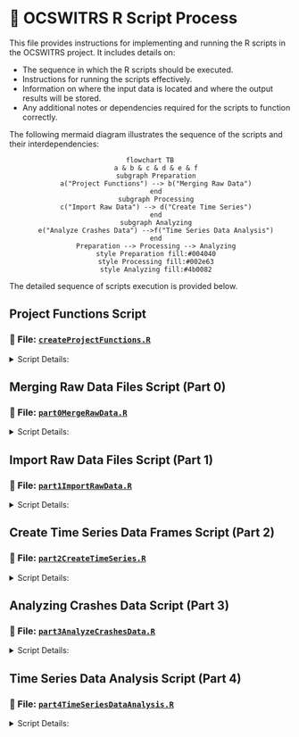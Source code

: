 # :vertical_traffic_light: OCSWITRS R Script Process



This file provides instructions for implementing and running the R scripts in the OCSWITRS project. It includes details on:

- The sequence in which the R scripts should be executed.
- Instructions for running the scripts effectively.
- Information on where the input data is located and where the output results will be stored.
- Any additional notes or dependencies required for the scripts to function correctly.

The following mermaid diagram illustrates the sequence of the scripts and their interdependencies:

<div style="text-align: center;">

```mermaid
flowchart TB
   a & b & c & d & e & f
   subgraph Preparation
   a("Project Functions") --> b("Merging Raw Data")
   end
   subgraph Processing
   c("Import Raw Data") --> d("Create Time Series")
   end
   subgraph Analyzing
   e("Analyze Crashes Data") -->f("Time Series Data Analysis")
   end
   Preparation --> Processing --> Analyzing
   style Preparation fill:#004040
   style Processing fill:#002e63
   style Analyzing fill:#4b0082
```

</div>

The detailed sequence of scripts execution is provided below.

## Project Functions Script

### :scroll: File: [`createProjectFunctions.R`](createProjectFunctions.R)

<details>
<summary>Script Details:</summary> 

Start with the `createProjectFunctions.R` script, which sets up the project environment and loads necessary libraries. The script generates a list of functions that will be used in the subsequent scripts. This script should be run first to ensure that all functions are available for use, being loaded into the global environment, and stored in the `rData` folder for easy recall and retrieval without needing to re-run the script.

There are a number of functions to be created in this script. The functions are as follows:

- **`projectMetadata(part)`**: Returns a list of the project's metadata based on the specified part. Prints the metadata to the console.
- **`projectDirectories()`**: Defines and returns a list of global directory settings for the project. Prints the directory structure to the console.
- **`addAttributes(df, codebook)`**: Adds column attributes (e.g., label, description, variable class) to a data frame based on a provided codebook.
- **`addTsAttributes(tsFile, codebook)`**: Adds attributes to time series data frames based on a provided codebook.
- **`graphicsEntry(listname, type, eid, listattr, ...)`**: Adds an entry (table or graphic) to a specified list with attributes such as name, description, and file details.
- **`pvalueDisplay(pvalue)`**: Formats and returns a p-value in a more readable format (e.g., <0.001, <0.01).
- **`createStlPlot(tsdata, tscale = "month", type = "stlplus", lcolors, tcolors)`**: Creates and returns STL decomposition plots (raw, seasonal, trend, remainder) for time series data.
- **`saveToDisk()`**: Saves various data frames, codebooks, and project functions to disk in specified directories.

</details>

## Merging Raw Data Files Script (Part 0)

### :scroll: File: [`part0MergeRawData.R`](part0MergeRawData.R)

<details>
<summary>Script Details:</summary> 

This is the preliminary step script (Part 0). This script merges the raw data files from the `rawData` folder into a single data frame. It uses the `mergeRawData()` function to combine the data files based on a common key. The merged data frame is then saved to disk for further processing.

The following are the steps involved in this script:

1. #### Preliminaries
   1. **Environmental Setup**: Clears the environment and sets up new script execution.
   2. **Import Libraries**: Loads the necessary libraries for the script.
2. #### Definitions
   1. *Load Project Functions*: Loads the project functions created in the `createProjectFunctions.R` script.
   2. *Load Metadata and Directories*: Loads the project metadata and directiories from the `projectMetadata()` and `projectDirectories()` functions.
   3. *Set the working directory*: Sets the working directory to the `rawData` folder.
3. #### Import Raw Data (Initialization)
   1. *Import Raw Data from Disk*: creates a dictionary data frame for the data years and the count of observations in each year for each data file.
   2. *Merge Raw Data*: Merges the raw data files of each year into a single data frame for each of the crashes, parties and victims datasets.
   3. *Save Merged Data*: Saves the three merged data frames (crashes, parties, and victims) to disk in the `rData` folder.

</details>

## Import Raw Data Files Script (Part 1)

### :scroll: File: [`part1ImportRawData.R`](part1ImportRawData.R)

<details>
<summary>Script Details:</summary> 

This script imports the raw data files from the `rawData` folder into R. It uses the `importRawData()` function to read the data files and create a data frame. The imported data is then saved to disk for further processing.

1. **Preliminaries**
   1. *Environmental Setup*: Clears the environment and sets up new script execution.
   2. *Import Libraries*: Loads the necessary libraries for the script.
2. **Definitions**
   1. *Load Project Functions*: Loads the project functions created in the `createProjectFunctions.R` script.
   2. *Load Metadata and Directories*: Loads the project metadata and directiories from the `projectMetadata()` and `projectDirectories()` functions.
3. **Import Raw Data (initialization)**
   1. *Import Raw Data from Disk*: Imports the raw csv data files from the `rawData` folder into R (crashes, parties, and victims), along with the supporting data (cities, roads, boundaries). For the supporting data defines their spatial projection properties (3857) through the ArcGIS R Bridge. Then compiles a list of the data frames, and reorders the columns and column names to match the data dictionary.
   2. *Import Codebook*: Imports the codebook from the `codebook` folder into R. The codebook contains metadata and descriptions for each variable in the data frames. It generates a *tibble* table for referencing and easy access to the codebook.
4. Raw Data Operations
   1. *Process variable names and columns*: for each of the data frames (crashes, parties, victims, cities, roads): (a) creates a list of names for the dataframe (converting oldnames to newnames); (b) renames the columns using the new names; (c) removing all the deprecated and unused columns form the data frames.
   2. *Remove lading and trailing whitespace*: In certain cases, the raw data files have lading and/or trailing whitespaces in their cell values. This presents a problem when using the data for calculations, statistics, or simply for dictionary value labeling (in ordinal or nominal data). This step removes all leading and trailing whitespace from the data frames (crashes, parties, victims).
   3. *Add frame labels*: Deprecated section. Not used, as it interferes with ArcGIS operations. If implemented, it would add labels to the data frames (crashes, parties, victims) based on the codebook.
   4. *Add CID, PID, and VID columns*: in each of the datasets (crashes, parties, victims) it creates a unique identifier for each row. The unique identifier is a combination of the year and the row number in the data frame. This is done to ensure that each row can be uniquely identified across all datasets. The crashes dataset only has a CID identifier, the parties dataset has both CID and PID identifiers, and the victims dataset has CID, PID, and VID identifiers. The CID is mirroring the crash ID. The PID concatenates the crash ID with the party ID. The VID concatenates the crash ID with the party ID and the victim ID. This is done to ensure that each row can be uniquely identified across all datasets, and their format is comparable and standardized across all datasets. Also, one can identify crash, party and victim, just by looking at the VID.
   5. *Add TotalCrashes, TotalParties, TotalVictims columns*: Adding these columns to crashes, parties and victims data frames as appropriate. These later are used to calculate counts across merged data frames.
   6. *Additional Column Processing*: (a) City names title case (making sure there is consistency in city names across datasets and existing supporting data); (b) Converting all counts in imported raw data into numeric - csv importation not always does this correctly; (c) Convert certain data variables to double (distance, longitude, latitude, pointX, pointY, road length); (d) Convert certain data variables to integer (age, number of victims killed, injured, vehicle years, etc.); (e) Convert measurements to double (area, population and housing density); (f) Convert geodemographic to integer (population, housing, etc.)
5. **Data Processing**
   1. *Tagging datasets*: for each of the crashes, parties, and victims data frames, adds a tag column to the data frame, indicating if the observation belongs to this dataset (when later it caries to a merged dataset, makes it easier to identify the source of the observation). The tag column is a binary column (1 or 0) indicating if the observation belongs to this dataset.
   2. *Add Dataset Identifiers*: Adds the dataset identifiers to the crashes, parties, and victims data frames (similar to the tagging step).
6. **Date and Time Data Frame Operations**
   1. *Convert Data types*: Converts accident year to integer if not already (depends on csv format of raw data).
   2. *Collision and Process Date Conversion*:  Converts the `processDate` into a date, using the first 4 digits as the year, the next 2 digits as the month, and the last 2 digits as the day. This is done in-place in the existing data frame column.
   3. *Create Date and Time Individual Columns*: creates individual date-related columns: year, quarter, month, week of the year, day, week day, day of the month, day of the year, hour and minute, daylight savings time, and time zone. This is done so that cases can be both summarized, and converted into time series data frames later on.
   4. *Collision Time Intervals*: creates new columns that has value of 1 if the collision time is between midnight and 6 am, value of 2 if the collision happens between 6 am and noon, value of 3 if the collision happens between noon and 6 pm, and value of 4 if the collision happens between 6 pm and midnight.
   5. *Rush Hours*: Compute and generate a new column that calculates rush hours. The variable takes the value of 1 if the collision is Monday to Friday between 7 am and 10 am (morning rush hours), value of 2 if is Monday to Friday between 4 pm and 7 pm (afternoon rush hours), value of 3 otherwise (non-rush hours), and 9 if the collision value is unknown, or the time reported exceeeds 24 hours. A second indicator binary variable is created to indicate if the collision is during rush hours (1) or not (0).
7. **Collision Severity Processing**
   1. *Factoring Collision Severity*: Recoding and reclassification of the original collision severity variable into an ordinal variable, with higher values indicating more severe collisions.
   2. *Binary Collision Severity*: Creating a binary variable that indicates if the collision is fatal or severe (1) or minor (0). This is done to facilitate the analysis of severe collisions.
   3. *Ranked Collision Severity*: Generates a new variable that ranks the collision serverity based on the number of killed and injury severity (has more detail, and more options that the ordinal varsion).
   4. *Collision Severity Numeric*: Generates a numeric (as opposed to ordinal labeled) version of the collisions severity variable. This version is used in calculating sum and mean aggregation datasets and time series data frames.
   5. *Collision Severity Indicators*: Recoding the ranked collision severity variable into a set of binary indicator variables (severe, fatal, multiple). This is done to facilitate the analysis of severe collisions.
8. **Generate New Counts**

</details>

## Create Time Series Data Frames Script (Part 2)

### :scroll: File: [`part2CreateTimeSeries.R`](part2CreateTimeSeries.R)

<details>
<summary>Script Details:</summary> 

This script creates time series data frames from the imported raw data. It uses the `createTimeSeries()` function to generate time series data based on specified parameters. The time series data is then saved to disk for further analysis.

</details>

## Analyzing Crashes Data Script (Part 3)

### :scroll: File: [`part3AnalyzeCrashesData.R`](part3AnalyzeCrashesData.R)

<details>
<summary>Script Details:</summary> 

This script analyzes the crashes data using various statistical methods. It uses the `analyzeCrashesData()` function to perform the analysis and generate results. The analysis results are then saved to disk for further review.

</details>

## Time Series Data Analysis Script (Part 4)

### :scroll: File: [`part4TimeSeriesDataAnalysis.R`](part4TimeSeriesDataAnalysis.R)

<details>
<summary>Script Details:</summary> 

This script performs time series data analysis using various statistical methods. It uses the `
timeSeriesDataAnalysis()` function to perform the analysis and generate results. The analysis results are then saved to disk for further review.

</details>
